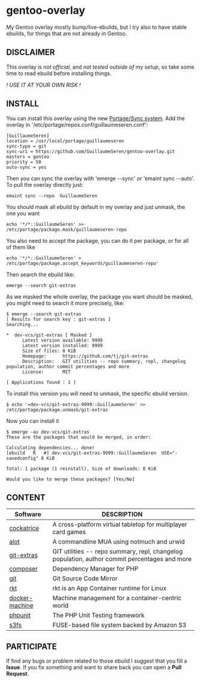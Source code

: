 gentoo-overlay
==============

My Gentoo overlay mostly bump/live-ebuilds, but I try also to have stable ebuilds,
for things that are not already in Gentoo.

## DISCLAIMER
This overlay is *not official*, and *not tested outside of my setup*,
so take some time to read ebuild before installing things.

_! USE IT AT YOUR OWN RISK !_

## INSTALL
You can install this overlay using the new [Portage/Sync system](https://wiki.gentoo.org/wiki/Project:Portage/Sync).
Add the overlay in '/etc/portage/repos.conf/guillaumeseren.conf':
```
[GuillaumeSeren]
location = /usr/local/portage/guillaumeseren
sync-type = git
sync-uri = https://github.com/GuillaumeSeren/gentoo-overlay.git
masters = gentoo
priority = 50
auto-sync = yes
```

Then you can sync the overlay with 'emerge --sync' *or* 'emaint sync --auto'.
To pull the overlay directly just:
```
emaint sync --repo  GuillaumeSeren
```

You should mask all ebuild by default in my overlay and just unmask,
the one you want
```
echo '*/*::GuillaumeSeren' >> /etc/portage/package.mask/guillaumeseren-repo
```

You also need to accept the package, you can do it per package, or for all of
them like
```
echo '*/*::GuillaumeSeren' > /etc/portage/package.accept_keywords/guillaumeseren-repo'
```

Then search the ebuild like:
```
emerge --search git-extras
```

As we masked the whole overlay, the package you want should be masked,
you might need to search it more precisely, like:
```
$ emerge --search git-extras
[ Results for search key : git-extras ]
Searching...

*  dev-vcs/git-extras [ Masked ]
      Latest version available: 9999
      Latest version installed: 9999
      Size of files: 0 KiB
      Homepage:      https://github.com/tj/git-extras
      Description:   GIT utilities -- repo summary, repl, changelog population, author commit percentages and more
      License:       MIT

[ Applications found : 1 ]

```

To install this version you will need to unmask, the specific ebuild version.
```
$ echo '=dev-vcs/git-extras-9999::GuillaumeSeren' >>  /etc/portage/package.unmask/git-extras
```

Now you can install it
```
$ emerge -av dev-vcs/git-extras
These are the packages that would be merged, in order:

Calculating dependencies... done!
[ebuild   R   #] dev-vcs/git-extras-9999::GuillaumeSeren  USE="-savedconfig" 0 KiB

Total: 1 package (1 reinstall), Size of downloads: 0 KiB

Would you like to merge these packages? [Yes/No]
```

## CONTENT

Software                          | DESCRIPTION
----------------------------------|------------
[cockatrice][cockatrice]          | A cross-platform virtual tabletop for multiplayer card games
[alot][alot]                      | A commandline MUA using notmuch and urwid
[git-extras][git-extras]          | GIT utilities -- repo summary, repl, changelog population, author commit percentages and more
[composer][composer]              | Dependency Manager for PHP
[git][git]                        | Git Source Code Mirror
[rkt][rkt]                        | rkt is an App Container runtime for Linux
[docker-machine][docker-machine]  | Machine management for a container-centric world
[phpunit][phpunit]                | The PHP Unit Testing framework
[s3fs][s3fs-fuse]                 | FUSE-based file system backed by Amazon S3


## PARTICIPATE
If find any bugs or problem related to those ebuild I suggest that you fill a __Issue__.
If you fix something and want to share back you can open a __Pull Request__.

[cockatrice]: https://github.com/Cockatrice/Cockatrice
[alot]: https://github.com/pazz/alot
[git-extras]: https://github.com/tj/git-extras
[composer]: https://github.com/composer/composer
[git]: https://github.com/git/git
[rkt]: https://github.com/coreos/rkt
[docker-machine]: https://github.com/docker/machine
[phpunit]: https://github.com/sebastianbergmann/phpunit
[s3fs-fuse]: https://github.com/s3fs-fuse/s3fs-fuse

